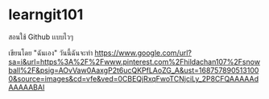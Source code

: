 # learngit101
สอนใช้ Github เเบบไวๆ

เขียนโดย "ฉันเอง"
วันนี้ฉันจะทำ
https://www.google.com/url?sa=i&url=https%3A%2F%2Fwww.pinterest.com%2Fhildachan107%2Fsnowball%2F&psig=AOvVaw0AaxgP2t6ucQKPfLAoZG_A&ust=1687578905131000&source=images&cd=vfe&ved=0CBEQjRxqFwoTCNjciLy_2P8CFQAAAAAdAAAAABAI
